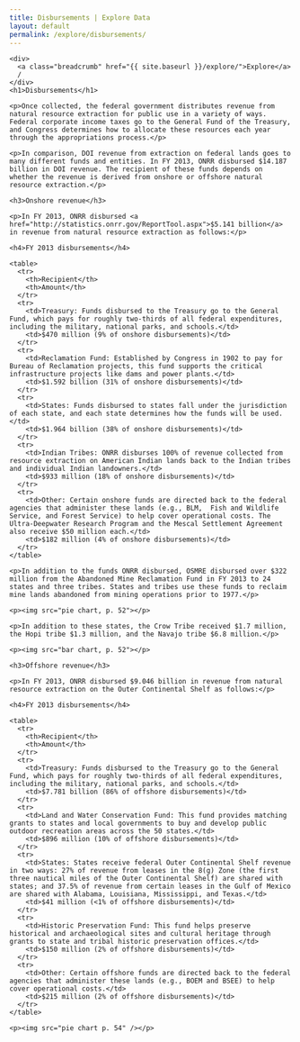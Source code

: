 ```yaml
---
title: Disbursements | Explore Data
layout: default
permalink: /explore/disbursements/
---
```


<div class="container-outer container-padded">

  <div class="container-left-7">

    <div>
      <a class="breadcrumb" href="{{ site.baseurl }}/explore/">Explore</a>
      /
    </div>
    <h1>Disbursements</h1>

    <p>Once collected, the federal government distributes revenue from natural resource extraction for public use in a variety of ways. Federal corporate income taxes go to the General Fund of the Treasury, and Congress determines how to allocate these resources each year through the appropriations process.</p>

    <p>In comparison, DOI revenue from extraction on federal lands goes to many different funds and entities. In FY 2013, ONRR disbursed $14.187 billion in DOI revenue. The recipient of these funds depends on whether the revenue is derived from onshore or offshore natural resource extraction.</p>

    <h3>Onshore revenue</h3>

    <p>In FY 2013, ONRR disbursed <a href="http://statistics.onrr.gov/ReportTool.aspx">$5.141 billion</a> in revenue from natural resource extraction as follows:</p>

    <h4>FY 2013 disbursements</h4>

    <table>
      <tr>
        <th>Recipient</th>
        <th>Amount</th>
      </tr>
      <tr>
        <td>Treasury: Funds disbursed to the Treasury go to the General Fund, which pays for roughly two-thirds of all federal expenditures, including the military, national parks, and schools.</td>
        <td>$470 million (9% of onshore disbursements)</td>
      </tr>
      <tr>
        <td>Reclamation Fund: Established by Congress in 1902 to pay for Bureau of Reclamation projects, this fund supports the critical infrastructure projects like dams and power plants.</td>
        <td>$1.592 billion (31% of onshore disbursements)</td>
      </tr>
      <tr>
        <td>States: Funds disbursed to states fall under the jurisdiction of each state, and each state determines how the funds will be used.</td>
        <td>$1.964 billion (38% of onshore disbursements)</td>
      </tr>
      <tr>
        <td>Indian Tribes: ONRR disburses 100% of revenue collected from resource extraction on American Indian lands back to the Indian tribes and individual Indian landowners.</td>
        <td>$933 million (18% of onshore disbursements)</td>
      </tr>
      <tr>
        <td>Other: Certain onshore funds are directed back to the federal agencies that administer these lands (e.g., BLM,  Fish and Wildlife Service, and Forest Service) to help cover operational costs. The Ultra-Deepwater Research Program and the Mescal Settlement Agreement also receive $50 million each.</td>
        <td>$182 million (4% of onshore disbursements)</td>
      </tr>
    </table>

    <p>In addition to the funds ONRR disbursed, OSMRE disbursed over $322 million from the Abandoned Mine Reclamation Fund in FY 2013 to 24 states and three tribes. States and tribes use these funds to reclaim mine lands abandoned from mining operations prior to 1977.</p>

    <p><img src="pie chart, p. 52"></p>

    <p>In addition to these states, the Crow Tribe received $1.7 million, the Hopi tribe $1.3 million, and the Navajo tribe $6.8 million.</p>

    <p><img src="bar chart, p. 52"></p>

    <h3>Offshore revenue</h3>

    <p>In FY 2013, ONRR disbursed $9.046 billion in revenue from natural resource extraction on the Outer Continental Shelf as follows:</p>

    <h4>FY 2013 disbursements</h4>

    <table>
      <tr>
        <th>Recipient</th>
        <th>Amount</th>
      </tr>
      <tr>
        <td>Treasury: Funds disbursed to the Treasury go to the General Fund, which pays for roughly two-thirds of all federal expenditures, including the military, national parks, and schools.</td>
        <td>$7.781 billion (86% of offshore disbursements)</td>
      </tr>
      <tr>
        <td>Land and Water Conservation Fund: This fund provides matching grants to states and local governments to buy and develop public outdoor recreation areas across the 50 states.</td>
        <td>$896 million (10% of offshore disbursements)</td>
      </tr>
      <tr>
        <td>States: States receive federal Outer Continental Shelf revenue in two ways: 27% of revenue from leases in the 8(g) Zone (the first three nautical miles of the Outer Continental Shelf) are shared with states; and 37.5% of revenue from certain leases in the Gulf of Mexico are shared with Alabama, Louisiana, Mississippi, and Texas.</td>
        <td>$41 million (<1% of offshore disbursements)</td>
      </tr>
      <tr>
        <td>Historic Preservation Fund: This fund helps preserve historical and archaeological sites and cultural heritage through grants to state and tribal historic preservation offices.</td>
        <td>$150 million (2% of offshore disbursements)</td>
      </tr>
      <tr>
        <td>Other: Certain offshore funds are directed back to the federal agencies that administer these lands (e.g., BOEM and BSEE) to help cover operational costs.</td>
        <td>$215 million (2% of offshore disbursements)</td>
      </tr>
    </table>

    <p><img src="pie chart p. 54" /></p>

  </div>

</div>
